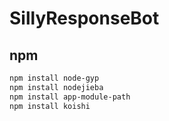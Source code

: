 # SillyResponseBot

## npm
```sh
npm install node-gyp  
npm install nodejieba  
npm install app-module-path  
npm install koishi  
```